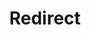 ﻿---
layout: src/layouts/Redirect.astro
title: Redirect
redirect: https://octopus.com/docs/infrastructure/deployment-targets/azure/cloud-service-targets
pubDate:  2023-01-01
navSearch: false
navSitemap: false
navMenu: false
---

